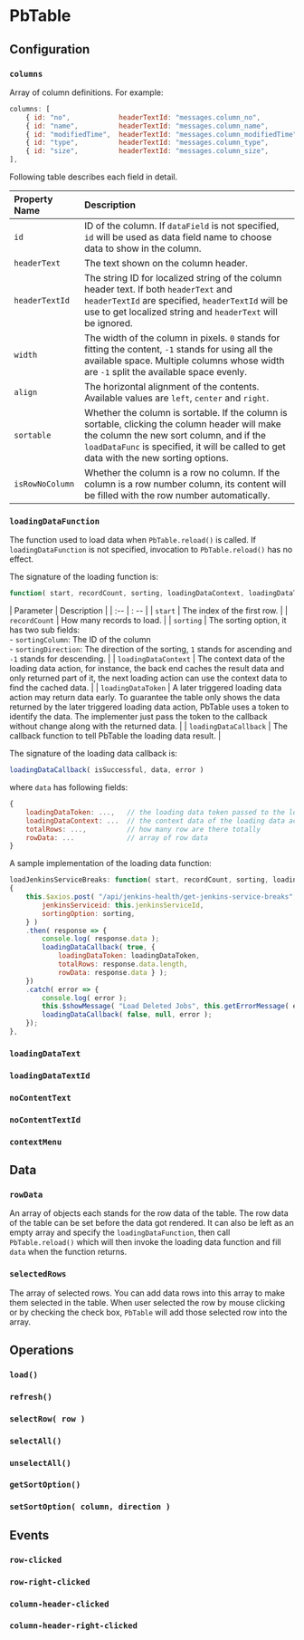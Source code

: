 # PbTable

## Configuration

### `columns`

Array of column definitions. For example:

```javascript
columns: [
    { id: "no",            headerTextId: "messages.column_no",            width: 30,   align: "center" },
    { id: "name",          headerTextId: "messages.column_name",          width: -1,   align: "Left" },
    { id: "modifiedTime",  headerTextId: "messages.column_modifiedTime",  width: 160,  align: "Left" },
    { id: "type",          headerTextId: "messages.column_type",          width: 160,  align: "Left" },
    { id: "size",          headerTextId: "messages.column_size",          width: 100,  align: "right" },
],
```

Following table describes each field in detail.

| Property Name | Description                                                  |
| :------------ | :----------------------------------------------------------- |
| `id`          | ID of the column. If `dataField` is not specified, `id` will be used as data field name to choose data to show in the column. |
| `headerText` | The text shown on the column header. |
| `headerTextId` | The string ID for localized string of the column header text. If both `headerText` and `headerTextId` are specified, `headerTextId` will be use to get localized string and `headerText` will be ignored. |
| `width` | The width of the column in pixels. `0` stands for fitting the content, `-1` stands for using all the available space. Multiple columns whose width are `-1` split the available space evenly. |
| `align` | The horizontal alignment of the contents. Available values are `left`, `center` and `right`. |
| `sortable` | Whether the column is sortable. If the column is sortable, clicking the column header will make the column the new sort column, and if the `loadDataFunc` is specified, it will be called to get data with the new sorting options. |
| `isRowNoColumn` | Whether the column is a row no column. If the column is a row number column, its content will be filled with the row number automatically. |

### `loadingDataFunction`

The function used to load data when `PbTable.reload()` is called. If `loadingDataFunction` is not specified, invocation to `PbTable.reload()` has no effect.

The signature of the loading function is:

```javascript
function( start, recordCount, sorting, loadingDataContext, loadingDataToken, loadingDataCallback )
```
| Parameter | Description |
| :-- | : -- |
| `start` | The index of the first row. |
| `recordCount` | How many records to load. |
| `sorting` | The sorting option, it has two sub fields:<br />- `sortingColumn`: The ID of the column<br />- `sortingDirection`: The direction of the sorting, `1` stands for ascending and `-1` stands for descending. |
| `loadingDataContext` | The context data of the loading data action, for instance, the back end caches the result data and only returned part of it, the next loading action can use the context data to find the cached data. |
| `loadingDataToken` | A later triggered loading data action may return data early. To guarantee the table only shows the data returned by the later triggered loading data action, PbTable uses a token to identify the data. The implementer just pass the token to the callback without change along with the returned data. |
| `loadingDataCallback` | The callback function to tell PbTable the loading data result. |

The signature of the loading data callback is:

```javascript
loadingDataCallback( isSuccessful, data, error )
```

where `data` has following fields:

```javascript
{
    loadingDataToken: ...,   // the loading data token passed to the loading data function
    loadingDataContext: ...  // the context data of the loading data action
    totalRows: ...,          // how many row are there totally
    rowData: ...             // array of row data
}
```



A sample implementation of the loading data function:

```javascript
loadJenkinsServiceBreaks: function( start, recordCount, sorting, loadingDataContext, loadingDataToken, loadingDataCallback )
{
    this.$axios.post( "/api/jenkins-health/get-jenkins-service-breaks", {
        jenkinsServiceid: this.jenkinsServiceId,
        sortingOption: sorting,
    } )
    .then( response => {
        console.log( response.data );
        loadingDataCallback( true, {
            loadingDataToken: loadingDataToken,
            totalRows: response.data.length,
            rowData: response.data } );
    })
    .catch( error => {
        console.log( error );
        this.$showMessage( "Load Deleted Jobs", this.getErrorMessage( error ), "ErrorIcon" );
        loadingDataCallback( false, null, error );
    });
},
```

### `loadingDataText` 



### `loadingDataTextId`



### `noContentText`



### `noContentTextId`



### `contextMenu`



## Data

### `rowData`

An array of objects each stands for the row data of the table. The row data of the table can be set before the data got rendered. It can also be left as an empty array and specify the `loadingDataFunction`, then call `PbTable.reload()` which will then invoke the loading data function and fill `data` when the function returns.

### `selectedRows`

The array of selected rows. You can add data rows into this array to make them selected in the table. When user selected the row by mouse clicking or by checking the check box, `PbTable` will add those selected row into the array.

### 

## Operations

### `load()`

### `refresh()`

### `selectRow( row )`

### `selectAll()`

### `unselectAll()`

### `getSortOption()`

### `setSortOption( column, direction )`



## Events

### `row-clicked`

### `row-right-clicked`

### `column-header-clicked`

### `column-header-right-clicked`



